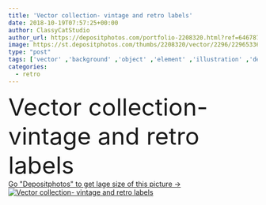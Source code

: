 ```yaml
---
title: 'Vector collection- vintage and retro labels'
date: 2018-10-19T07:57:25+00:00
author: ClassyCatStudio
author_url: https://depositphotos.com/portfolio-2208320.html?ref=64678756
image: https://st.depositphotos.com/thumbs/2208320/vector/2296/22965336/api_thumb_450.jpg?forcejpeg=true
type: "post"
tags: ['vector' ,'background' ,'object' ,'element' ,'illustration' ,'design' ,'paper' ,'decoration' ,'ribbon' ,'business' ,'sign' ,'label' ,'new' ,'tag' ,'texture' ,'floral' ,'Menu' ,'ornate' ,'style' ,'card' ,'frame' ,'grunge' ,'old' ,'retro' ,'vintage' ,'banner' ,'symbol' ,'star' ,'icon' ,'service' ,'message' ,'heart' ,'note' ,'agreement' ,'invitation' ,'badge' ,'collection' ,'quality' ,'advertising' ,'commerce' ,'handshake' ,'emblem' ,'mail' ,'satisfaction' ,'notice' ,'sticker' ,'guarantee' ,'premium' ]
categories: 
  - retro
---
```

<div aling="center">
            <font size="60"> Vector collection- vintage and retro labels</font>   
</div>
<div>
    <a href='https://st.depositphotos.com/thumbs/2208320/vector/2296/22965336/api_thumb_450.jpg?forcejpeg=true?ref=64678756' target=_blank > Go "Depositphotos" to get lage size of this picture ->
        <img href='https://st.depositphotos.com/thumbs/2208320/vector/2296/22965336/api_thumb_450.jpg?forcejpeg=true?ref=64678756' src='https://st.depositphotos.com/2208320/2296/v/950/depositphotos_22965336-stock-illustration-vector-collection-vintage-retro-labels.jpg?forcejpeg=true' alt='Vector collection- vintage and retro labels' >
    </a>
</div>
